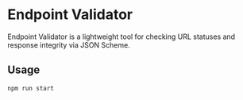 # Endpoint Validator

Endpoint Validator is a lightweight tool for checking URL statuses and response integrity via JSON Scheme.


## Usage

`npm run start`